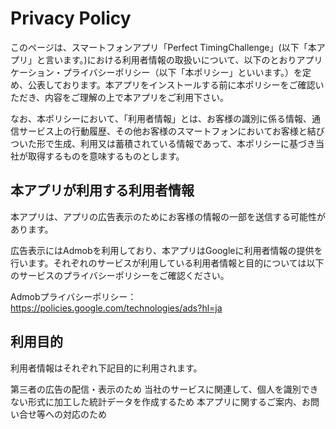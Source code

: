 # Privacy Policy
このページは、スマートフォンアプリ「Perfect TimingChallenge」(以下「本アプリ」と言います。)における利用者情報の取扱いについて、以下のとおりアプリケーション・プライバシーポリシー（以下「本ポリシー」といいます。）を定め、公表しております。本アプリをインストールする前に本ポリシーをご確認いただき、内容をご理解の上で本アプリをご利用下さい。

なお、本ポリシーにおいて、「利用者情報」とは、お客様の識別に係る情報、通信サービス上の行動履歴、その他お客様のスマートフォンにおいてお客様と結びついた形で生成、利用又は蓄積されている情報であって、本ポリシーに基づき当社が取得するものを意味するものとします。

## 本アプリが利用する利用者情報
本アプリは、アプリの広告表示のためにお客様の情報の一部を送信する可能性があります。

広告表示にはAdmobを利用しており、本アプリはGoogleに利用者情報の提供を行います。それぞれのサービスが利用している利用者情報と目的については以下のサービスのプライバシーポリシーをご確認ください。

Admobプライバシーポリシー：https://policies.google.com/technologies/ads?hl=ja

## 利用目的
利用者情報はそれぞれ下記目的に利用されます。

第三者の広告の配信・表示のため
当社のサービスに関連して、個人を識別できない形式に加工した統計データを作成するため
本アプリに関するご案内、お問い合せ等への対応のため
